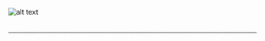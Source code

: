              
   ![alt text](https://cdn.discordapp.com/attachments/834687071729090571/879075882210299904/RWIw35.gif) 
 
             ─────────────────────────────────────────────────────────────────────────────────────────────────────
                  
                  

